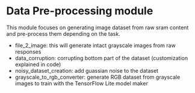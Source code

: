 # Data Pre-processing module

This module focuses on generating image dataset from raw sram content and pre-process them depending on the task.

*  file\_2\_image: this will generate intact grayscale images from raw responses
*  data\_corruption: corrupting bottom part of the dataset (customization explained in code)
*  noisy\_dataset\_creation: add guassian noise to the dataset
*  grayscale\_to\_rgb\_converter: generate RGB dataset from grayscale images to train with the TensorFlow Lite model maker  

